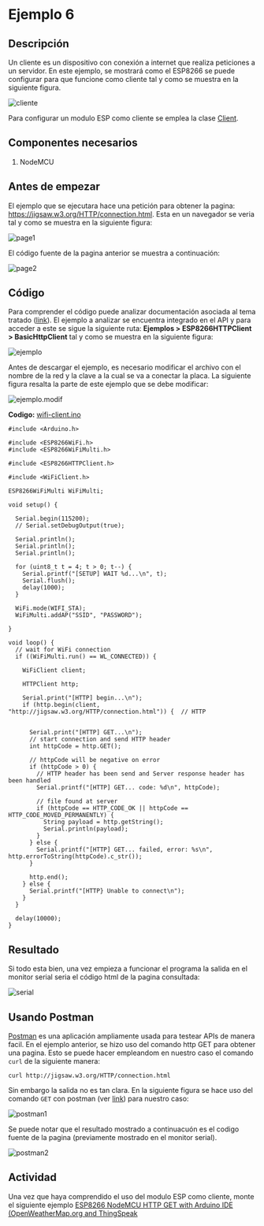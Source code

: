 # Ejemplo 6

## Descripción

Un cliente es un dispositivo con conexión a internet que realiza peticiones a un servidor. En este ejemplo, se mostrará como el ESP8266 se puede configurar para que funcione como cliente tal y como se muestra en la siguiente figura.

![cliente](https://arduino-esp8266.readthedocs.io/en/2.5.0/_images/esp8266-client.png)

Para configurar un modulo ESP como cliente se emplea la clase [Client](https://arduino-esp8266.readthedocs.io/en/2.5.0/esp8266wifi/client-class.html).

## Componentes necesarios

1. NodeMCU

## Antes de empezar

El ejemplo que se ejecutara hace una petición para obtener la pagina: https://jigsaw.w3.org/HTTP/connection.html. Esta en un navegador se veria tal y como se muestra en la siguiente figura:

![page1](page1.png)

El código fuente de la pagina anterior se muestra a continuación:

![page2](page2.png)

## Código

Para comprender el código puede analizar documentación asociada al tema tratado ([link](https://esp8266-arduino-spanish.readthedocs.io/es/latest/esp8266wifi/client-examples.html#instantiate-the-client)). El ejemplo a analizar se encuentra integrado en el API y para acceder a este se sigue la siguiente ruta: **Ejemplos > ESP8266HTTPClient > BasicHttpClient** tal y como se muestra en la siguiente figura:

![ejemplo](cliente-ejemplo.png)

Antes de descargar el ejemplo, es necesario modificar el archivo con el nombre de la red y la clave a la cual se va a conectar la placa. La siguiente figura resalta la parte de este ejemplo que se debe modificar:

![ejemplo.modif](ssid-cliente.png)

**Codigo:** [wifi-client.ino](wifi-client/wifi-client.ino)

```arduino
#include <Arduino.h>

#include <ESP8266WiFi.h>
#include <ESP8266WiFiMulti.h>

#include <ESP8266HTTPClient.h>

#include <WiFiClient.h>

ESP8266WiFiMulti WiFiMulti;

void setup() {

  Serial.begin(115200);
  // Serial.setDebugOutput(true);

  Serial.println();
  Serial.println();
  Serial.println();

  for (uint8_t t = 4; t > 0; t--) {
    Serial.printf("[SETUP] WAIT %d...\n", t);
    Serial.flush();
    delay(1000);
  }

  WiFi.mode(WIFI_STA);
  WiFiMulti.addAP("SSID", "PASSWORD");

}

void loop() {
  // wait for WiFi connection
  if ((WiFiMulti.run() == WL_CONNECTED)) {

    WiFiClient client;

    HTTPClient http;

    Serial.print("[HTTP] begin...\n");
    if (http.begin(client, "http://jigsaw.w3.org/HTTP/connection.html")) {  // HTTP


      Serial.print("[HTTP] GET...\n");
      // start connection and send HTTP header
      int httpCode = http.GET();

      // httpCode will be negative on error
      if (httpCode > 0) {
        // HTTP header has been send and Server response header has been handled
        Serial.printf("[HTTP] GET... code: %d\n", httpCode);

        // file found at server
        if (httpCode == HTTP_CODE_OK || httpCode == HTTP_CODE_MOVED_PERMANENTLY) {
          String payload = http.getString();
          Serial.println(payload);
        }
      } else {
        Serial.printf("[HTTP] GET... failed, error: %s\n", http.errorToString(httpCode).c_str());
      }

      http.end();
    } else {
      Serial.printf("[HTTP} Unable to connect\n");
    }
  }

  delay(10000);
}
```

## Resultado

Si todo esta bien, una vez empieza a funcionar el programa la salida en el monitor serial seria el código html de la pagina consultada:

![serial](get-serial.png)

## Usando Postman

[Postman](https://www.postman.com/) es una aplicación ampliamente usada para testear APIs de manera facil. En el ejemplo anterior, se hizo uso del comando http GET para obtener una pagina. Esto se puede hacer empleandom en nuestro caso el comando ```curl``` de la siguiente manera:

```
curl http://jigsaw.w3.org/HTTP/connection.html
```

Sin embargo la salida no es tan clara. En la siguiente figura se hace uso del comando ```GET``` con postman (ver [link](https://learning.postman.com/docs/getting-started/sending-the-first-request/)) para nuestro caso:

![postman1](postman-get1.png)

Se puede notar que el resultado mostrado a continuacuón es el codigo fuente de la pagina (previamente mostrado en el monitor serial).

![postman2](postman-get2.png)

## Actividad

Una vez que haya comprendido el uso del modulo ESP como cliente, monte el siguiente ejemplo [ESP8266 NodeMCU HTTP GET with Arduino IDE (OpenWeatherMap.org and ThingSpeak](https://randomnerdtutorials.com/esp8266-nodemcu-http-get-open-weather-map-thingspeak-arduino/)